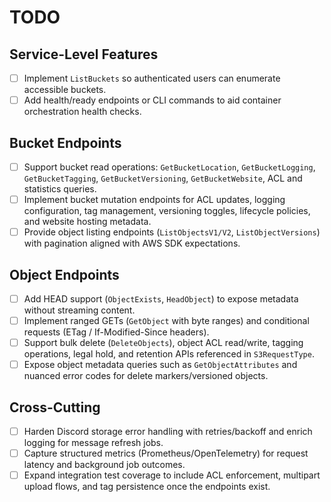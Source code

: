 # TODO

## Service-Level Features

- [ ] Implement `ListBuckets` so authenticated users can enumerate accessible buckets.
- [ ] Add health/ready endpoints or CLI commands to aid container orchestration health checks.

## Bucket Endpoints

- [ ] Support bucket read operations: `GetBucketLocation`, `GetBucketLogging`, `GetBucketTagging`, `GetBucketVersioning`, `GetBucketWebsite`, ACL and statistics queries.
- [ ] Implement bucket mutation endpoints for ACL updates, logging configuration, tag management, versioning toggles, lifecycle policies, and website hosting metadata.
- [ ] Provide object listing endpoints (`ListObjectsV1/V2`, `ListObjectVersions`) with pagination aligned with AWS SDK expectations.

## Object Endpoints

- [ ] Add HEAD support (`ObjectExists`, `HeadObject`) to expose metadata without streaming content.
- [ ] Implement ranged GETs (`GetObject` with byte ranges) and conditional requests (ETag / If-Modified-Since headers).
- [ ] Support bulk delete (`DeleteObjects`), object ACL read/write, tagging operations, legal hold, and retention APIs referenced in `S3RequestType`.
- [ ] Expose object metadata queries such as `GetObjectAttributes` and nuanced error codes for delete markers/versioned objects.

## Cross-Cutting

- [ ] Harden Discord storage error handling with retries/backoff and enrich logging for message refresh jobs.
- [ ] Capture structured metrics (Prometheus/OpenTelemetry) for request latency and background job outcomes.
- [ ] Expand integration test coverage to include ACL enforcement, multipart upload flows, and tag persistence once the endpoints exist.
